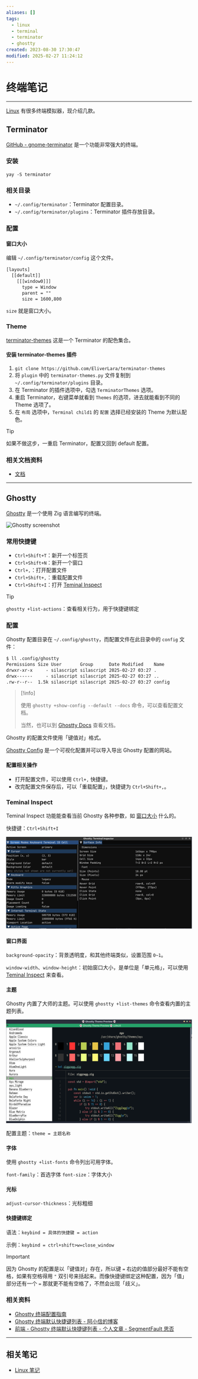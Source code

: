 ```yaml
---
aliases: []
tags:
  - linux
  - terminal
  - terminator
  - ghostty
created: 2023-08-30 17:30:47
modified: 2025-02-27 11:24:12
---
```

# 终端笔记

---

[Linux](Linux_Note.md) 有很多终端模拟器，现介绍几款。

## Terminator

[GitHub - gnome-terminator](https://github.com/gnome-terminator/terminator) 是一个功能非常强大的终端。

### 安装

```shell
yay -S terminator
```

### 相关目录

* `~/.config/terminator`：Terminator 配置目录。
* `~/.config/terminator/plugins`：Terminator 插件存放目录。

### 配置

#### 窗口大小

编辑 `~/.config/terminator/config` 这个文件。

```config
[layouts]
  [[default]]
    [[[window0]]]
      type = Window
      parent = ""
      size = 1600,800
```

`size` 就是窗口大小。

### Theme

[terminator-themes](https://github.com/EliverLara/terminator-themes) 这是一个 Terminator 的配色集合。

#### 安装 terminator-themes 插件

1. `git clone https://github.com/EliverLara/terminator-themes`
2. 将 `plugin` 中的 `terminator-themes.py` 文件复制到 `~/.config/terminator/plugins` 目录。
3. 在 Terminator 的插件选项中，勾选 `TerminatorThemes` 选项。
4. 重启 Terminator，右键菜单就看到 `Themes` 的选项，进去就能看到不同的 Theme 选项了。
5. 在 `布局` 选项中，`Terminal child1` 的 `配置` 选择已经安装的 Theme 为默认配色。
  > [!tip]
  > 
  > 如果不做这步，一重启 Terminator，配置又回到 default 配置。

### 相关文档资料

* [文档](https://terminator-gtk3.readthedocs.io/en/latest/index.html)

---

## Ghostty

[Ghostty](https://github.com/ghostty-org/ghostty) 是一个使用 Zig 语言编写的终端。

![Ghostty screenshot](https://nimg.ws.126.net/?url=http%3A%2F%2Fdingyue.ws.126.net%2F2024%2F1230%2Fe97bb27dj00spaplq002pd200sl00h0g00id00ax.jpg&thumbnail=660x2147483647&quality=80&type=jpg)

### 常用快捷键

* `Ctrl+Shift+T`：新开一个标签页
* `Ctrl+Shift+N`：新开一个窗口
* `Ctrl+,`：打开配置文件
* `Ctrl+Shift+,`：重载配置文件
* `Ctrl+Shift+I`：打开 [Teminal Inspect](#Teminal%20Inspect)

> [!tip] 
> 
> `ghostty +list-actions`：查看相关行为，用于快捷键绑定

### 配置

Ghostty 配置目录在 `~/.config/ghostty`，而配置文件在此目录中的 `config` 文件：

```shell
$ ll .config/ghostty
Permissions Size User       Group      Date Modified    Name
drwxr-xr-x     - silascript silascript 2025-02-27 03:27 .
drwx------     - silascript silascript 2025-02-27 03:27 ..
.rw-r--r--  1.5k silascript silascript 2025-02-27 03:27 config
```

> [!info] 
> 
> 使用 `ghostty +show-config --default --docs` 命令，可以查看配置文档。
> 
> 当然，也可以到 [Ghostty Docs](https://ghostty.org/docs) 查看文档。

Ghostty 的配置文件使用「键值对」格式。

[Ghostty Config](https://ghostty.zerebos.com) 是一个可视化配置并可以导入导出 Ghostty 配置的网站。

#### 配置相关操作

* 打开配置文件，可以使用 `Ctrl+,` 快捷键。
* 改完配置文件保存后，可以「重载配置」，快捷键为 `Ctrl+Shift+,`。

### Teminal Inspect

Teminal Inspect 功能能查看当前 Ghostty 各种参数，如 [窗口大小](#窗口大小) 什么的。

快捷键：`Ctrl+Shift+I`

![Teminal Inspect screenshot |900x500](Terminators_Note.assets/ghostty_teminal_inspect.png)

#### 窗口界面

`background-opacity`：背景透明度，和其他终端类似，设置范围 `0~1`。

`window-width`、`window-height`：初始窗口大小，是单位是「单元格」，可以使用 [Teminal Inspect](#Teminal%20Inspect) 来查看。

#### 主题

Ghostty 内置了大师的主题。可以使用 `ghostty +list-themes` 命令查看内置的主题列表。

![Ghostty list themes screenshot |900x500](Terminators_Note.assets/ghostty_theme_list.png)

配置主题：`theme = 主题名称`

#### 字体

使用 `ghostty +list-fonts` 命令列出可用字体。

`font-family`：首选字体
`font-size`：字体大小

#### 光标

`adjust-cursor-thickness`：光标粗细

#### 快捷键绑定

语法：`keybind = 具体的快捷键 = action`

示例：`keybind = ctrl+shift>w=close_window`

> [!important] 
> 
> 因为 Ghostty 的配置是以「键值对」存在，所以键 `=` 右边的值部分最好不能有空格，如果有空格得用 `"` 双引号来括起来。而像快捷键绑定这种配置，因为「值」部分还有一个 `=` 那就更不能有空格了，不然会出现「歧义」。

### 相关资料

* [Ghostty 终端配置指南](https://blog.axiaoxin.com/post/ghostty-config-guide/#ghostty-%E4%B8%BB%E9%A2%98%E5%92%8C%E9%A2%9C%E8%89%B2%E9%85%8D%E7%BD%AE)
* [Ghostty 终端默认快捷键列表 - 阿小信的博客](https://blog.axiaoxin.com/post/ghostty-default-keybinds/)
* [前端 - Ghostty 终端默认快捷键列表 - 个人文章 - SegmentFault 思否](https://segmentfault.com/a/1190000045923449)

---

## 相关笔记

* [Linux 笔记](Linux_Note.md)

